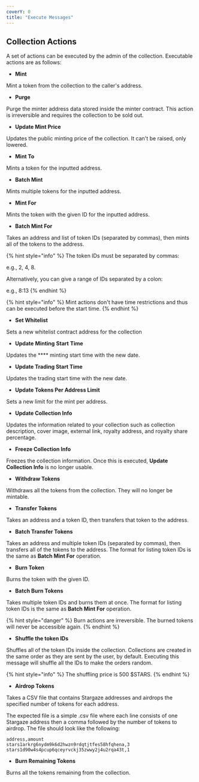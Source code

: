 ```yaml
---
coverY: 0
title: "Execute Messages"
---
```


## Collection Actions <a href="#creating-and-uploading-metadata" id="creating-and-uploading-metadata"></a>

A set of actions can be executed by the admin of the collection. Executable actions are as follows:

* **Mint**

Mint a token from the collection to the caller's address.

* **Purge**

Purge the minter address data stored inside the minter contract. This action is irreversible and requires the collection to be sold out.

* **Update Mint Price**

Updates the public minting price of the collection. It can't be raised, only lowered.

* **Mint To**

Mints a token for the inputted address.

* **Batch Mint**

Mints multiple tokens for the inputted address.

* **Mint For**

Mints the token with the given ID for the inputted address.

* **Batch Mint For**

Takes an address and list of token IDs (separated by commas), then mints all of the tokens to the address.

{% hint style="info" %}
The token IDs must be separated by commas:

e.g., 2, 4, 8.

Alternatively, you can give a range of IDs separated by a colon:

e.g., 8:13
{% endhint %}

{% hint style="info" %}
Mint actions don't have time restrictions and thus can be executed before the start time.
{% endhint %}

* **Set Whitelist**

Sets a new whitelist contract address for the collection

* **Update** **Minting** **Start** **Time**

Updates the \*\*\*\* minting start time with the new date.

* **Update Trading Start Time**

Updates the trading start time with the new date.

* **Update Tokens Per Address Limit**

Sets a new limit for the mint per address.

* **Update Collection Info**

Updates the information related to your collection such as collection description, cover image, external link, royalty address, and royalty share percentage.

* **Freeze Collection Info**

Freezes the collection information. Once this is executed, **Update Collection Info** is no longer usable.

* **Withdraw Tokens**

Withdraws all the tokens from the collection. They will no longer be mintable.

* **Transfer Tokens**

Takes an address and a token ID, then transfers that token to the address.

* **Batch Transfer Tokens**

Takes an address and multiple token IDs (separated by commas), then transfers all of the tokens to the address. The format for listing token IDs is the same as **Batch Mint For** operation.

* **Burn Token**

Burns the token with the given ID.

* **Batch Burn Tokens**

Takes multiple token IDs and burns them at once. The format for listing token IDs is the same as **Batch Mint For** operation.

{% hint style="danger" %}
Burn actions are irreversible. The burned tokens will never be accessible again.
{% endhint %}

* **Shuffle the token IDs**

Shuffles all of the token IDs inside the collection. Collections are created in the same order as they are sent by the user, by default. Executing this message will shuffle all the IDs to make the orders random.

{% hint style="info" %}
The shuffling price is 500 $STARS.
{% endhint %}

* **Airdrop Tokens**

Takes a CSV file that contains Stargaze addresses and airdrops the specified number of tokens for each address.

The expected file is a simple .csv file where each line consists of one Stargaze address then a comma followed by the number of tokens to airdrop. The file should look like the following:

```
address,amount
stars1arkrg6nydm9k6d2hwzn9rdqtjtfes58hfqhena,3
stars1d90w4s4pcup6qceyrvckj35zwwy2j4u2rqa43t,1
```

* **Burn Remaining Tokens**

Burns all the tokens remaining from the collection.
